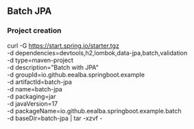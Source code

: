 ## Batch JPA

### Project creation

 curl -G https://start.spring.io/starter.tgz \
    -d dependencies=devtools,h2,lombok,data-jpa,batch,validation \
    -d type=maven-project \
    -d description="Batch with JPA" \
    -d groupId=io.github.eealba.springboot.example \
    -d artifactId=batch-jpa \
    -d name=batch-jpa \
    -d packaging=jar \
    -d javaVersion=17 \
    -d packageName=io.github.eealba.springboot.example.batch \
    -d baseDir=batch-jpa | tar -xzvf -
